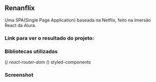 ## Renanflix
Uma SPA(Single Page Application) baseada na Netflix, feito na Imersão React da Alura.

### Link para ver o resultado do projeto:
[]()

### Bibliotecas utilizadas
(*) react-router-dom
(*) styled-components

### Screenshot
